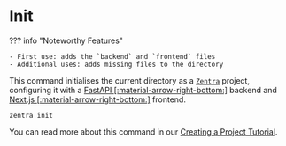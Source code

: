 # Init

??? info "Noteworthy Features"

    - First use: adds the `backend` and `frontend` files
    - Additional uses: adds missing files to the directory

This command initialises the current directory as a [`Zentra`](#) project, configuring it with a [FastAPI [:material-arrow-right-bottom:]](https://fastapi.tiangolo.com/) backend and [Next.js [:material-arrow-right-bottom:]](https://nextjs.org/) frontend.

```shell title=""
zentra init
```

You can read more about this command in our [Creating a Project Tutorial](../../sdk/tutorial/create.md).
